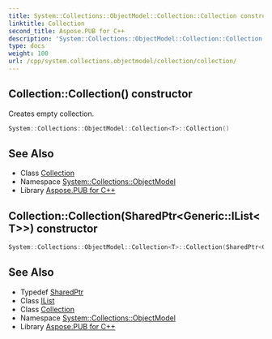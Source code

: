 ```yaml
---
title: System::Collections::ObjectModel::Collection::Collection constructor
linktitle: Collection
second_title: Aspose.PUB for C++
description: 'System::Collections::ObjectModel::Collection::Collection constructor. Creates empty collection in C++.'
type: docs
weight: 100
url: /cpp/system.collections.objectmodel/collection/collection/
---
```

## Collection::Collection() constructor


Creates empty collection.

```cpp
System::Collections::ObjectModel::Collection<T>::Collection()
```

## See Also

* Class [Collection](../)
* Namespace [System::Collections::ObjectModel](../../)
* Library [Aspose.PUB for C++](../../../)
## Collection::Collection(SharedPtr\<Generic::IList\<T\>\>) constructor




```cpp
System::Collections::ObjectModel::Collection<T>::Collection(SharedPtr<Generic::IList<T>> list)
```

## See Also

* Typedef [SharedPtr](../../../system/sharedptr/)
* Class [IList](../../../system.collections.generic/ilist/)
* Class [Collection](../)
* Namespace [System::Collections::ObjectModel](../../)
* Library [Aspose.PUB for C++](../../../)
